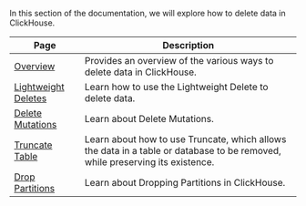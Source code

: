
In this section of the documentation,
we will explore how to delete data in ClickHouse.

| Page                                                                | Description                                                                                                                  |
|---------------------------------------------------------------------|------------------------------------------------------------------------------------------------------------------------------|
| [Overview](/deletes/overview)                               | Provides an overview of the various ways to delete data in ClickHouse.                                                       |
| [Lightweight Deletes](/guides/developer/lightweight-delete) | Learn how to use the Lightweight Delete to delete data.                                                                      |
| [Delete Mutations](/managing-data/delete_mutations)         | Learn about Delete Mutations.                                                                                                |
| [Truncate Table](/managing-data/truncate)                   | Learn about how to use Truncate, which allows the data in a table or database to be removed, while preserving its existence. |
| [Drop Partitions](/managing-data/drop_partition)            | Learn about Dropping Partitions in ClickHouse.                                                                               |

